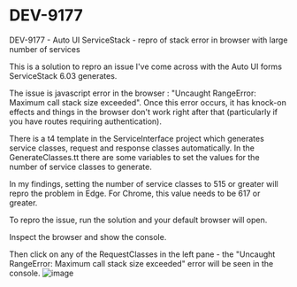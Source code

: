 # DEV-9177
DEV-9177 - Auto UI ServiceStack - repro of stack error in browser with large number of services

This is a solution to repro an issue I've come across with the Auto UI forms ServiceStack 6.03 generates.

The issue is javascript error in the browser : "Uncaught RangeError: Maximum call stack size exceeded".  Once this error occurs, it has knock-on effects and things in the browser don't work right after that (particularly if you have routes requiring authentication).

There is a t4 template in the ServiceInterface project which generates service classes, request and response classes automatically.  In the GenerateClasses.tt there are some variables to set the values for the number of service classes to generate.

In my findings, setting the number of service classes to 515 or greater will repro the problem in Edge.  For Chrome, this value needs to be 617 or greater.

To repro the issue, run the solution and your default browser will open.

Inspect the browser and show the console.

Then click on any of the RequestClasses in the left pane - the "Uncaught RangeError: Maximum call stack size exceeded" error will be seen in the console.
![image](https://user-images.githubusercontent.com/3487727/157394123-44f66dd8-dfa2-4ffe-b606-e0ae32f0c718.png)
